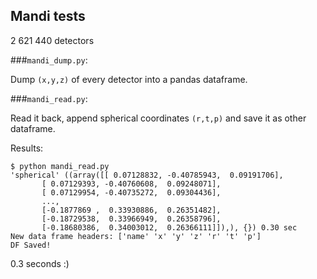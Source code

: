## Mandi tests

2 621 440 detectors

###`mandi_dump.py`:

Dump `(x,y,z)` of every detector into a pandas dataframe.

###`mandi_read.py`:

Read it back, append spherical coordinates `(r,t,p)` and save it as other dataframe.

Results:

```
$ python mandi_read.py 
'spherical' ((array([[ 0.07128832, -0.40785943,  0.09191706],
       [ 0.07129393, -0.40760608,  0.09248071],
       [ 0.07129954, -0.40735272,  0.09304436],
       ..., 
       [-0.1877869 ,  0.33930886,  0.26351482],
       [-0.18729538,  0.33966949,  0.26358796],
       [-0.18680386,  0.34003012,  0.26366111]]),), {}) 0.30 sec
New data frame headers: ['name' 'x' 'y' 'z' 'r' 't' 'p']
DF Saved!
```

0.3 seconds :)
